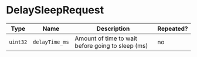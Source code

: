 # DelaySleepRequest

Type|Name|Description|Repeated?
-|-|-|-
`uint32`|`delayTime_ms`|Amount of time to wait before going to sleep (ms)|no